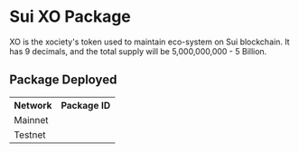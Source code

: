 # Sui XO Package

XO is the xociety's token used to maintain eco-system on Sui blockchain. It has 9 decimals, and the total supply will be
5,000,000,000 - 5 Billion.

## Package Deployed

<table>
<tr>
<th>Network</th>
<th>Package ID</th>
</tr>
<tr>
<td>Mainnet</td>
<td><code></code></td>
</tr>
<tr>
<td>Testnet</td>
<td><code></code></td>
</tr>
</table>
